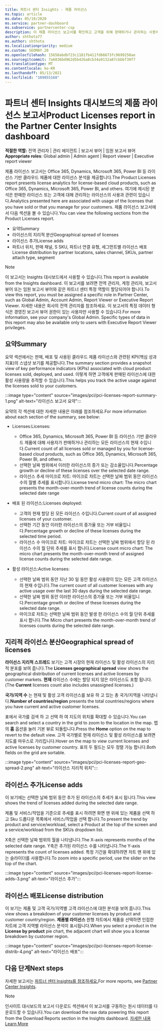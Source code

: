 ```yaml
---
title: 파트너 센터 Insights - 제품 라이선스
ms.topic: article
ms.date: 05/19/2020
ms.service: partner-dashboard
ms.subservice: partnercenter-csp
description: 이 제품 라이선스 보고서를 확인하고 고객을 위해 판매하거나 관리하는 사용이 허가된 기반 클라우드 제품으로 개선하는 방법을 알아봅니다.
author: shthota77
ms.author: shthota
ms.localizationpriority: medium
ms.custom: SEOMAY.20
ms.openlocfilehash: 15658abdbf23c1181fb411fd66673fc9699250ae
ms.sourcegitcommit: 7a6836bd962d5b426a8cb34a9132a87cbbbf39f7
ms.translationtype: MT
ms.contentlocale: ko-KR
ms.lasthandoff: 05/13/2021
ms.locfileid: "109855168"
---
```

# <a name="product-licenses-report-in-the-partner-center-insights-dashboard"></a><span data-ttu-id="ee7a7-103">파트너 센터 Insights 대시보드의 제품 라이선스 보고서</span><span class="sxs-lookup"><span data-stu-id="ee7a7-103">Product Licenses report in the Partner Center Insights dashboard</span></span>

<span data-ttu-id="ee7a7-104">**적절한 역할:** 전역 관리자 | 관리 에이전트 | 보고서 뷰어 | 임원 보고서 뷰어</span><span class="sxs-lookup"><span data-stu-id="ee7a7-104">**Appropriate roles**: Global admin | Admin agent | Report viewer | Executive report viewer</span></span>

<span data-ttu-id="ee7a7-105">제품 라이선스 보고서는 Office 365, Dynamics, Microsoft 365, Power BI 등 라이선스 기반 클라우드 제품에 대한 라이선스 분석을 제공합니다.</span><span class="sxs-lookup"><span data-stu-id="ee7a7-105">The Product Licenses report presents license analytics for license-based cloud products, such as Office 365, Dynamics, Microsoft 365, Power BI, and others.</span></span> <span data-ttu-id="ee7a7-106">여기에 제시된 분석은 판매한 라이선스 또는 고객에 대해 관리하는 라이선스의 사용과 관련이 있습니다.</span><span class="sxs-lookup"><span data-stu-id="ee7a7-106">Analytics presented here are associated with usage of the licenses that you have sold or that you manage for your customers.</span></span> <span data-ttu-id="ee7a7-107">제품 라이선스 보고서에서 다음 섹션을 볼 수 있습니다.</span><span class="sxs-lookup"><span data-stu-id="ee7a7-107">You can view the following sections from the Product Licenses report.</span></span>

- <span data-ttu-id="ee7a7-108">요약</span><span class="sxs-lookup"><span data-stu-id="ee7a7-108">Summary</span></span>
- <span data-ttu-id="ee7a7-109">라이선스의 지리적 분산</span><span class="sxs-lookup"><span data-stu-id="ee7a7-109">Geographical spread of licenses</span></span>
- <span data-ttu-id="ee7a7-110">라이선스 추가</span><span class="sxs-lookup"><span data-stu-id="ee7a7-110">License adds</span></span>
- <span data-ttu-id="ee7a7-111">파트너 위치, 판매 채널, S SKU, 파트너 연결 유형, 세그먼트별 라이선스 배포</span><span class="sxs-lookup"><span data-stu-id="ee7a7-111">License distribution by partner locations, sales channel, SKUs, partner attach type, segment</span></span>

 > [!NOTE]
 > <span data-ttu-id="ee7a7-112">이 보고서는 Insights 대시보드에서 사용할 수 있습니다.</span><span class="sxs-lookup"><span data-stu-id="ee7a7-112">This report is available from the Insights dashboard.</span></span> <span data-ttu-id="ee7a7-113">이 보고서를 보려면 전역 관리자, 계정 관리자, 보고서 뷰어 또는 임원 보고서 뷰어와 같은 파트너 센터 특정 역할이 할당되어야 합니다.</span><span class="sxs-lookup"><span data-stu-id="ee7a7-113">To view this report, you must be assigned a specific role in Partner Center, such as Global Admin, Account Admin, Report Viewer or Executive Report Viewer.</span></span> <span data-ttu-id="ee7a7-114">자세한 내용은 회사의 전역 관리자를 참조하세요. 이 보고서의 특정 데이터 형식은 경영진 보고서 뷰어 권한이 있는 사용자만 사용할 수 있습니다.</span><span class="sxs-lookup"><span data-stu-id="ee7a7-114">For more information, see your company's Global Admin. Specific types of data in this report may also be available only to users with Executive Report Viewer privileges.</span></span>

## <a name="summary"></a><span data-ttu-id="ee7a7-115">요약</span><span class="sxs-lookup"><span data-stu-id="ee7a7-115">Summary</span></span>

<span data-ttu-id="ee7a7-116">요약 섹션에서는 판매, 배포 및 사용된 클라우드 제품 라이선스와 관련된 KPI(핵심 성과 지표)의 스냅샷 보기를 제공합니다.</span><span class="sxs-lookup"><span data-stu-id="ee7a7-116">The summary section provides a snapshot view of key performance indicators (KPIs) associated with cloud product licenses sold, deployed, and used.</span></span> <span data-ttu-id="ee7a7-117">이렇게 하면 고객에게 판매된 라이선스에 대한 활성 사용량을 추적할 수 있습니다.</span><span class="sxs-lookup"><span data-stu-id="ee7a7-117">This helps you track the active usage against the licenses sold to your customers.</span></span>

:::image type="content" source="images/pci/pci-licenses-report-summary-1.png" alt-text="라이선스 보고서 요약":::

<span data-ttu-id="ee7a7-119">요약의 각 섹션에 대한 자세한 내용은 아래를 참조하세요.</span><span class="sxs-lookup"><span data-stu-id="ee7a7-119">For more information about each section of the summary, see below:</span></span>

- <span data-ttu-id="ee7a7-120">Licenses:</span><span class="sxs-lookup"><span data-stu-id="ee7a7-120">Licenses:</span></span> 
  - <span data-ttu-id="ee7a7-121">Office 365, Dynamics, Microsoft 365, Power BI 등 라이선스 기반 클라우드 제품에 대해 사용자가 판매하거나 관리하는 모든 라이선스의 현재 수입니다.</span><span class="sxs-lookup"><span data-stu-id="ee7a7-121">Current count of all licenses sold or managed by you for license-based cloud products, such as Office 365, Dynamics, Microsoft 365, Power BI, and others.</span></span>
  - <span data-ttu-id="ee7a7-122">선택한 날짜 범위에서 이러한 라이선스의 증가 또는 감소율입니다.</span><span class="sxs-lookup"><span data-stu-id="ee7a7-122">Percentage growth or decline of these licenses over the selected date range.</span></span>
  - <span data-ttu-id="ee7a7-123">라이선스 추세 마이크로 차트: 마이크로 차트는 선택한 날짜 범위 동안 라이선스 수의 월별 추세를 표시합니다.</span><span class="sxs-lookup"><span data-stu-id="ee7a7-123">License trend micro chart: The micro chart presents the month-over-month trend of license counts during the selected date range</span></span>

- <span data-ttu-id="ee7a7-124">배포 된 라이선스:</span><span class="sxs-lookup"><span data-stu-id="ee7a7-124">Licenses deployed:</span></span>
  - <span data-ttu-id="ee7a7-125">고객의 현재 할당 된 모든 라이선스 수입니다.</span><span class="sxs-lookup"><span data-stu-id="ee7a7-125">Current count of all assigned licenses of your customer.</span></span>
  - <span data-ttu-id="ee7a7-126">선택한 기간 동안 이러한 라이선스의 증가율 또는 거부 비율입니다.</span><span class="sxs-lookup"><span data-stu-id="ee7a7-126">Percentage growth or decline of these licenses during the selected time period.</span></span>
  - <span data-ttu-id="ee7a7-127">라이선스 수 마이크로 차트: 마이크로 차트는 선택한 날짜 범위에서 할당 된 라이선스 수의 월 단위 추세를 표시 합니다.</span><span class="sxs-lookup"><span data-stu-id="ee7a7-127">License count micro chart: The micro chart presents the month-over-month trend of assigned license counts during the selected date range.</span></span>

- <span data-ttu-id="ee7a7-128">활성 라이선스:</span><span class="sxs-lookup"><span data-stu-id="ee7a7-128">Active licenses:</span></span> 
  - <span data-ttu-id="ee7a7-129">선택한 날짜 범위 동안 지난 30 일 동안 활성 사용량이 있는 모든 고객 라이선스의 현재 수입니다.</span><span class="sxs-lookup"><span data-stu-id="ee7a7-129">The current count of all customer licenses with any active usage over the last 30 days during the selected date range.</span></span>
  - <span data-ttu-id="ee7a7-130">선택한 날짜 범위 동안 이러한 라이선스의 증가율 또는 거부 비율입니다.</span><span class="sxs-lookup"><span data-stu-id="ee7a7-130">Percentage growth or decline of these licenses during the selected date range.</span></span>
  - <span data-ttu-id="ee7a7-131">마이크로 차트는 선택한 날짜 범위 동안 발생 한 라이선스 수의 월 단위 추세를 표시 합니다.</span><span class="sxs-lookup"><span data-stu-id="ee7a7-131">The Micro chart presents the month-over-month trend of licenses counts during the selected date range.</span></span>

## <a name="geographical-spread-of-licenses"></a><span data-ttu-id="ee7a7-132">지리적 라이선스 분산</span><span class="sxs-lookup"><span data-stu-id="ee7a7-132">Geographical spread of licenses</span></span>

<span data-ttu-id="ee7a7-133">**라이선스 지리적 스프레드** 보기는 고객 시장의 현재 라이선스 및 활성 라이선스의 지리적 분포를 보여 줍니다.</span><span class="sxs-lookup"><span data-stu-id="ee7a7-133">The **Licenses geographical spread** view shows the geographical distribution of current licenses and active licenses by customer markets.</span></span> <span data-ttu-id="ee7a7-134">**현재** 라이선스 수에는 할당 되지 않은 라이선스도 포함 됩니다.</span><span class="sxs-lookup"><span data-stu-id="ee7a7-134">(The **Current** licenses count also includes unassigned licenses.)</span></span>

<span data-ttu-id="ee7a7-135">**국가/지역 수** 는 현재 및 활성 고객 라이선스를 보유 하 고 있는 총 국가/지역을 나타냅니다.</span><span class="sxs-lookup"><span data-stu-id="ee7a7-135">**Number of countries/region** presents the total countries/regions where you have current and active customer licenses.</span></span>

<span data-ttu-id="ee7a7-136">표에서 국가를 검색 하 고 선택 하 여 지도의 위치를 확대할 수 있습니다.</span><span class="sxs-lookup"><span data-stu-id="ee7a7-136">You can search and select a country in the grid to zoom to the location in the map.</span></span> <span data-ttu-id="ee7a7-137">맵의 **홈** 옵션을 눌러 기본 뷰로 되돌립니다.</span><span class="sxs-lookup"><span data-stu-id="ee7a7-137">Press the **Home** option on the map to revert to the default view.</span></span> <span data-ttu-id="ee7a7-138">고객 국가별로 현재 라이선스 및 활성 라이선스를 보려면 지도를 마우스로 가리킵니다.</span><span class="sxs-lookup"><span data-stu-id="ee7a7-138">Hover on the map to view current licenses and active licenses by customer country.</span></span> <span data-ttu-id="ee7a7-139">표의 두 필드는 모두 정렬 가능 합니다.</span><span class="sxs-lookup"><span data-stu-id="ee7a7-139">Both fields on the grid are sortable.</span></span>

:::image type="content" source="images/pci/pci-licenses-report-geo-spread-2.png" alt-text="라이선스 지리적 위치":::

## <a name="license-adds"></a><span data-ttu-id="ee7a7-141">라이선스 추가</span><span class="sxs-lookup"><span data-stu-id="ee7a7-141">License adds</span></span>

<span data-ttu-id="ee7a7-142">이 보기에는 선택한 날짜 범위 동안 추가 된 라이선스의 추세가 표시 됩니다.</span><span class="sxs-lookup"><span data-stu-id="ee7a7-142">This view shows the trend of licenses added during the selected date range.</span></span> 

<span data-ttu-id="ee7a7-143">제품 및 서비스/작업을 기준으로 추세를 표시 하려면 화면 맨 위에 있는 제품을 선택 하 고 Sku 드롭다운 목록에서 서비스/작업을 선택 합니다.</span><span class="sxs-lookup"><span data-stu-id="ee7a7-143">To present the trend by product and service/workload, select a Product at the top of the screen and a service/workload from the SKUs dropdown list.</span></span>

<span data-ttu-id="ee7a7-144">X축은 선택한 날짜 범위의 월을 나타냅니다.</span><span class="sxs-lookup"><span data-stu-id="ee7a7-144">The X-axis represents months of the selected date range.</span></span> <span data-ttu-id="ee7a7-145">Y축은 추가된 라이선스 수를 나타냅니다.</span><span class="sxs-lookup"><span data-stu-id="ee7a7-145">The Y-axis represents the count of licenses added.</span></span> <span data-ttu-id="ee7a7-146">특정 기간을 확대하려면 차트 맨 위에 있는 슬라이더를 사용합니다.</span><span class="sxs-lookup"><span data-stu-id="ee7a7-146">To zoom into a specific period, use the slider on the top of the chart.</span></span>

:::image type="content" source="images/pci/pci-licenses-report-license-adds-3.png" alt-text="라이선스 추가":::

## <a name="license-distribution"></a><span data-ttu-id="ee7a7-148">라이선스 배포</span><span class="sxs-lookup"><span data-stu-id="ee7a7-148">License distribution</span></span>

<span data-ttu-id="ee7a7-149">이 보기는 제품 및 고객 국가/지역별 고객 라이선스에 대한 분석을 보여 줍니다.</span><span class="sxs-lookup"><span data-stu-id="ee7a7-149">This view shows a breakdown of your customer licenses by product and customer country/region.</span></span> <span data-ttu-id="ee7a7-150">**제품별 라이선스** 원형 차트에서 제품을 선택하면 인접한 차트에 고객 지역별 라이선스 분석이 표시됩니다.</span><span class="sxs-lookup"><span data-stu-id="ee7a7-150">When you select a product in the **License by product** pie chart, the adjacent chart will show you a license breakdown by customer region.</span></span>

:::image type="content" source="images/pci/pci-licenses-report-license-distrib-4.png" alt-text="라이선스 배포":::

## <a name="next-steps"></a><span data-ttu-id="ee7a7-152">다음 단계</span><span class="sxs-lookup"><span data-stu-id="ee7a7-152">Next steps</span></span>

<span data-ttu-id="ee7a7-153">자세한 보고서는 [파트너 센터 Insights를 참조하세요.](partner-center-insights.md)</span><span class="sxs-lookup"><span data-stu-id="ee7a7-153">For more reports, see [Partner Center Insights](partner-center-insights.md).</span></span>

>[!NOTE] 
> <span data-ttu-id="ee7a7-154">인사이트 대시보드의 보고서 다운로드 섹션에서 이 보고서를 구동하는 원시 데이터를 다운로드할 수 있습니다.</span><span class="sxs-lookup"><span data-stu-id="ee7a7-154">You can download the raw data powering this report from the Download Reports section in the Insights dashboard.</span></span> [<span data-ttu-id="ee7a7-155">자세한 내용</span><span class="sxs-lookup"><span data-stu-id="ee7a7-155">Learn More</span></span>](pci-download-reports.md)
